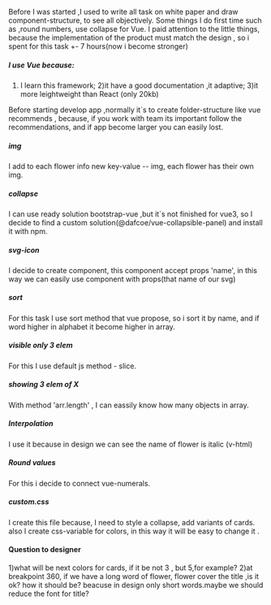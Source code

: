 Before I was started ,I used to write all task on white paper and draw component-structure, to see all objectively.
Some things I do first time such as ,round numbers, use collapse for Vue.
I paid attention to the little things, because the implementation of the product must match the design , 
so i spent for this task +- 7 hours(now i become stronger)

##### I use Vue because:
1) I learn this framework;
2)it have a good documentation ,it adaptive; 
3)it more leightweight than React (only 20kb)

Before starting develop app ,normally it`s to create folder-structure like vue recommends , because, if you work with team its important follow the recommendations, and if app become larger you can easily lost.

##### img
I add to each flower info new key-value -- img, each flower has their own img.

##### collapse
I can use ready solution bootstrap-vue ,but it`s not finished for vue3, 
so I decide to find a custom solution(@dafcoe/vue-collapsible-panel) and install it with npm.

##### svg-icon
I decide to create component, this component accept props 'name', in this way we can easily use component with props(that name of our svg)

##### sort
For this task I use sort method that vue propose, so i sort it by name, and if word higher in alphabet it become higher in array.

##### visible only 3 elem
For this I use default js method - slice.

##### showing 3 elem of X
With method 'arr.length' , I can eassily know how many objects in array.

##### Interpolation
I use it because in design we can see the name of flower is italic (v-html)

##### Round values
For this i decide to connect vue-numerals.

##### custom.css
I create this file because, I need to style a collapse, add variants of cards.
also I create css-variable for colors, in this way it will be easy to change it .

#### Question to designer
1)what will be next colors for cards, if it be not 3 , but 5,for example?
2)at breakpoint 360, if we have a long word of flower, flower cover the title ,is it ok?  how it should be? beacuse in design only short words.maybe we should reduce the font for title?
